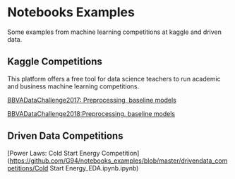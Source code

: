 # Notebooks Examples
 Some examples from machine learning competitions at kaggle and driven data.
 
 
 ## Kaggle Competitions
 This platform offers a free tool for data science teachers to run academic and business machine learning competitions.
 
[BBVADataChallenge2017: Preprocessing, baseline models](https://github.com/G94/notebooks_examples/blob/master/Kaggle_competitions/bbvadatachallenge2017_notebook.ipynb)




[BBVADataChallenge2018:Preprocessing, baseline models](https://github.com/G94/notebooks_examples/blob/master/Kaggle_competitions/bbvadatachallenge2018_notebook.ipynb)

## Driven Data Competitions
[Power Laws: Cold Start Energy Competition](https://github.com/G94/notebooks_examples/blob/master/drivendata_competitions/Cold Start Energy_EDA.ipynb.ipynb)
